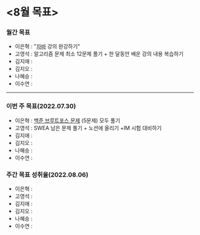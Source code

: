# <8월 목표>

### 월간 목표

- 이은혁 : "[자바](https://edu.nextstep.camp/c/9WPRB0ys/) 강의 완강하기"
- 고영석 :  알고리즘 문제 최소 12문제 풀기 + 한 달동안 배운 강의 내용 복습하기
- 김지애 : 
- 김지오 : 
- 나혜승 : 
- 이수연 : 

---

### 이번 주 목표(2022.07.30)

- 이은혁 : [백준 브루트포스 문제](https://www.acmicpc.net/step/22) (5문제) 모두 풀기
- 고영석 : SWEA 남은 문제 풀기 + 노션에 올리기 +IM 시험 대비하기
- 김지애 : 
- 김지오 : 
- 나혜승 : 
- 이수연 : 

### 주간 목표 성취율(2022.08.06)

- 이은혁 : 
- 고영석 : 
- 김지애 : 
- 김지오 : 
- 나혜승 : 
- 이수연 : 
